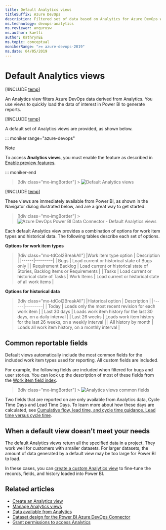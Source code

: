 ```yaml
---
title: Default Analytics views
titleSuffix: Azure DevOps
description: Filtered set of data based on Analytics for Azure DevOps which supports creating Power BI reports
ms.technology: devops-analytics
ms.reviewer: angurusw
ms.author: kaelli
author: KathrynEE
ms.topic: conceptual
monikerRange: ">= azure-devops-2019"
ms.date: 04/05/2019
---
```


# Default Analytics views

[!INCLUDE [temp](../includes/version-azure-devops.md)]

An Analytics view filters Azure DevOps data derived from Analytics. You use views to quickly load the data of interest in Power BI to generate reports.

[!INCLUDE [temp](includes/analytics-views-warning.md)]

A default set of Analytics views are provided, as shown below.

::: moniker range="azure-devops"

> [!NOTE]  
> To access <strong>Analytics views</strong>, you must enable the feature as described in [Enable preview features](/azure/devops/project/navigation/preview-features).

::: moniker-end

> [!div class="mx-imgBorder"] > ![Default Analytics views](./media/default-views/default-views.png)

[!INCLUDE [temp](../includes/analytics-image-differences.md)]

These views are immediately available from Power BI, as shown in the Navigator dialog illustrated below, and are a great way to get started.

> [!div class="mx-imgBorder"] > ![Azure DevOps Power BI Data Connector - Default Analytics views](media/default-views/navigator-dialog-default-views.png)

Each default Analytics view provides a combination of options for work item types and historical data. The following tables describe each set of options.

**Options for work item types**

> [!div class="mx-tdCol2BreakAll"]
> |Work item type option | Description |
> |------|---------|
> | Bugs | Load current or historical state of Bugs only |
> | Requirement Backlog | Load current or historical state of Stories, Backlog Items or Requirements |
> | Tasks | Load current or historical state of Tasks
> | Work Items | Load current or historical state of all work items |

**Options for historical data**

> [!div class="mx-tdCol2BreakAll"]
> |Historical option | Description |
> |------|---------|
> | Today | Loads only the most recent revision for each work item |
> | Last 30 days | Loads work item history for the last 30 days, on a daily interval |
> | Last 26 weeks | Loads work item history for the last 26 weeks, on a weekly interval |
> | All history by month | Loads all work item history, on a monthly interval |

## Common reportable fields

Default views automatically include the most common fields for the included work item types used for reporting. All custom fields are included.

For example, the following fields are included when filtered for bugs and user stories. You can look up the description of most of these fields from the [Work item field index](../../boards/work-items/guidance/work-item-field.md).

> [!div class="mx-imgBorder"] > ![Analytics views common fields](media/editable-views/common-fields.png)

Two fields that are reported on are only available from Analytics data, Cycle Time Days and Lead Time Days. To learn more about how these days are calculated, see [Cumulative flow, lead time, and cycle time guidance, Lead time versus cycle time](../dashboards/cumulative-flow-cycle-lead-time-guidance.md#lead-time-versus-cycle-time).

## When a default view doesn't meet your needs

The default Analytics views return all the specified data in a project. They work well for customers with smaller datasets. For larger datasets, the amount of data generated by a default view may be too large for Power BI to load.

In these cases, you can [create a custom Analytics view](analytics-views-create.md) to fine-tune the records, fields, and history loaded into Power BI.

## Related articles

- [Create an Analytics view](analytics-views-create.md)
- [Manage Analytics views](analytics-views-manage.md)
- [Data available from Analytics](data-available-in-analytics.md)
- [Dataset design for the Power BI Azure DevOps Connector](data-connector-dataset.md)
- [Grant permissions to access Analytics](./analytics-security.md)

